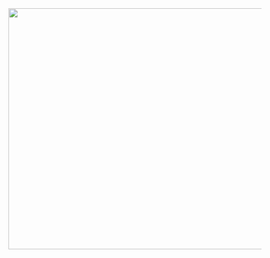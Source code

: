 <div>
  <img width="640px" height="480px" src="https://i.ytimg.com/vi/8XUNTs-F93w/sddefault.jpg">
</div>
